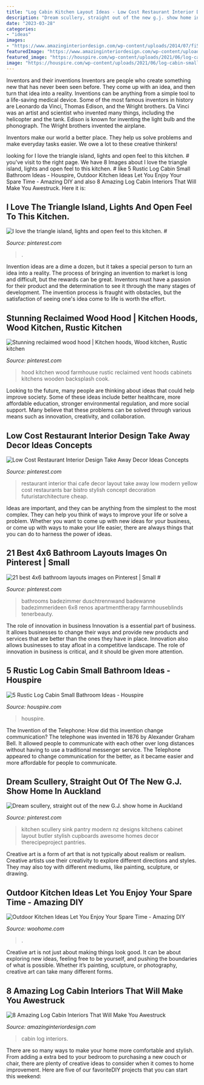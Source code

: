 ```yaml
---
title: "Log Cabin Kitchen Layout Ideas - Low Cost Restaurant Interior Design Take Away Decor Ideas Concepts"
description: "Dream scullery, straight out of the new g.j. show home in auckland"
date: "2023-03-28"
categories:
- "ideas"
images:
- "https://www.amazinginteriordesign.com/wp-content/uploads/2014/07/fi56.jpg"
featuredImage: "https://www.amazinginteriordesign.com/wp-content/uploads/2014/07/fi56.jpg"
featured_image: "https://houspire.com/wp-content/uploads/2021/06/log-cabin-small-bathroom-ideas-1.jfif"
image: "https://houspire.com/wp-content/uploads/2021/06/log-cabin-small-bathroom-ideas-1.jfif"
---
```



Inventors and their inventions
Inventors are people who create something new that has never been seen before. They come up with an idea, and then turn that idea into a reality. Inventions can be anything from a simple tool to a life-saving medical device.
Some of the most famous inventors in history are Leonardo da Vinci, Thomas Edison, and the Wright brothers. Da Vinci was an artist and scientist who invented many things, including the helicopter and the tank. Edison is known for inventing the light bulb and the phonograph. The Wright brothers invented the airplane.

Inventors make our world a better place. They help us solve problems and make everyday tasks easier. We owe a lot to these creative thinkers!

	

		
looking for I love the triangle island, lights and open feel to this kitchen. # you've visit to the right page. We have 8 Images about I love the triangle island, lights and open feel to this kitchen. # like 5 Rustic Log Cabin Small Bathroom Ideas - Houspire, Outdoor Kitchen Ideas Let You Enjoy Your Spare Time - Amazing DIY and also 8 Amazing Log Cabin Interiors That Will Make You Awestruck. Here it is:
		
    
## I Love The Triangle Island, Lights And Open Feel To This Kitchen. #

<img loading=lazy src="https://i.pinimg.com/736x/3b/04/aa/3b04aa1df4ca625cbeb7ad69f63d8475.jpg" onerror="this.onerror=null;this.src='https://tse2.mm.bing.net/th?id=OIP.wmW8BEMzHa9uGqwZi9K5nwHaLE&amp;pid=15.1';" alt="I love the triangle island, lights and open feel to this kitchen. #">

_Source: pinterest.com_

>. 

	

Invention ideas are a dime a dozen, but it takes a special person to turn an idea into a reality. The process of bringing an invention to market is long and difficult, but the rewards can be great. Inventors must have a passion for their product and the determination to see it through the many stages of development. The invention process is fraught with obstacles, but the satisfaction of seeing one's idea come to life is worth the effort.

    
## Stunning Reclaimed Wood Hood | Kitchen Hoods, Wood Kitchen, Rustic Kitchen

<img loading=lazy src="https://i.pinimg.com/736x/fb/2c/88/fb2c889abf37269031832597946c1071--hoods.jpg" onerror="this.onerror=null;this.src='https://tse3.mm.bing.net/th?id=OIP.6rstdPgsDXF6nOBfrqKZywHaJ3&amp;pid=15.1';" alt="Stunning reclaimed wood hood | Kitchen hoods, Wood kitchen, Rustic kitchen">

_Source: pinterest.com_

>hood kitchen wood farmhouse rustic reclaimed vent hoods cabinets kitchens wooden backsplash cook. 

	

Looking to the future, many people are thinking about ideas that could help improve society. Some of these ideas include better healthcare, more affordable education, stronger environmental regulation, and more social support. Many believe that these problems can be solved through various means such as innovation, creativity, and collaboration.

    
## Low Cost Restaurant Interior Design Take Away Decor Ideas Concepts

<img loading=lazy src="https://i.pinimg.com/736x/31/a7/e1/31a7e14168f332362eaed281d93aa2e8.jpg" onerror="this.onerror=null;this.src='https://tse4.mm.bing.net/th?id=OIP.9fy7KEyaPzKD0RpHQB2X7wHaLB&amp;pid=15.1';" alt="Low Cost Restaurant Interior Design Take Away Decor Ideas Concepts">

_Source: pinterest.com_

>restaurant interior thai cafe decor layout take away low modern yellow cost restaurants bar bistro stylish concept decoration futuristarchitecture cheap. 

	

Ideas are important, and they can be anything from the simplest to the most complex. They can help you think of ways to improve your life or solve a problem. Whether you want to come up with new ideas for your business, or come up with ways to make your life easier, there are always things that you can do to harness the power of ideas.

    
## 21 Best 4x6 Bathroom Layouts Images On Pinterest | Small #

<img loading=lazy src="https://i.pinimg.com/736x/33/a1/a4/33a1a4a79dea63906a58a83e7e6c7613.jpg" onerror="this.onerror=null;this.src='https://tse3.mm.bing.net/th?id=OIP.Zxvt9YKNQGEvLXY637fjWgHaMG&amp;pid=15.1';" alt="21 best 4x6 bathroom layouts images on Pinterest | Small #">

_Source: pinterest.com_

>bathrooms badezimmer duschtrennwand badewanne badezimmerideen 6x8 renos apartmenttherapy farmhouseblinds tenerbeauty. 

	

The role of innovation in business
Innovation is a essential part of business. It allows businesses to change their ways and provide new products and services that are better than the ones they have in place. Innovation also allows businesses to stay afloat in a competitive landscape. The role of innovation in business is critical, and it should be given more attention.

    
## 5 Rustic Log Cabin Small Bathroom Ideas - Houspire

<img loading=lazy src="https://houspire.com/wp-content/uploads/2021/06/log-cabin-small-bathroom-ideas-1.jfif" onerror="this.onerror=null;this.src='https://tse2.mm.bing.net/th?id=OIP.6_lh9ez7RH-01BKeJTE65gHaK4&amp;pid=15.1';" alt="5 Rustic Log Cabin Small Bathroom Ideas - Houspire">

_Source: houspire.com_

>houspire. 

	

The Invention of the Telephone: How did this invention change communication?
The telephone was invented in 1876 by Alexander Graham Bell. It allowed people to communicate with each other over long distances without having to use a traditional messenger service. The Telephone appeared to change communication for the better, as it became easier and more affordable for people to communicate.

    
## Dream Scullery, Straight Out Of The New G.J. Show Home In Auckland

<img loading=lazy src="https://i.pinimg.com/736x/e1/5a/f8/e15af8d192cb836fe4add583779e620d--scullery-ideas-apartment-kitchen.jpg" onerror="this.onerror=null;this.src='https://tse2.mm.bing.net/th?id=OIP.YUdtqNSq4HgpqYEz9GUoBQHaLH&amp;pid=15.1';" alt="Dream scullery, straight out of the new G.J. show home in Auckland">

_Source: pinterest.com_

>kitchen scullery sink pantry modern nz designs kitchens cabinet layout butler stylish cupboards awesome homes decor therecipeproject pantries. 

	

Creative art is a form of art that is not typically about realism or realism. Creative artists use their creativity to explore different directions and styles. They may also toy with different mediums, like painting, sculpture, or drawing.

    
## Outdoor Kitchen Ideas Let You Enjoy Your Spare Time - Amazing DIY

<img loading=lazy src="https://www.woohome.com/wp-content/uploads/2014/02/outdoor-kitchen-4.jpg" onerror="this.onerror=null;this.src='https://tse1.mm.bing.net/th?id=OIP.jcxSXCNgDdbCiHqAuxVTmAHaKe&amp;pid=15.1';" alt="Outdoor Kitchen Ideas Let You Enjoy Your Spare Time - Amazing DIY">

_Source: woohome.com_

>. 

	

Creative art is not just about making things look good. It can be about exploring new ideas, feeling free to be yourself, and pushing the boundaries of what is possible. Whether it’s painting, sculpture, or photography, creative art can take many different forms.

    
## 8 Amazing Log Cabin Interiors That Will Make You Awestruck

<img loading=lazy src="https://www.amazinginteriordesign.com/wp-content/uploads/2014/07/fi56.jpg" onerror="this.onerror=null;this.src='https://tse3.mm.bing.net/th?id=OIP.nvsJL4vxeKk85sPG4GALagHaLG&amp;pid=15.1';" alt="8 Amazing Log Cabin Interiors That Will Make You Awestruck">

_Source: amazinginteriordesign.com_

>cabin log interiors. 

	

There are so many ways to make your home more comfortable and stylish. From adding a extra bed to your bedroom to purchasing a new couch or chair, there are plenty of creative ideas to consider when it comes to home improvement. Here are five of our favoriteDIY projects that you can start this weekend: 

